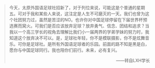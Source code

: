 > 今天，太原外国语足球社招新了，对于列位来说，可能这是个普通的星期五。可对于我和某些人来说，这注定是人生不可磨灭的一天。我们也曾为这个社团努力过，虽然是苦涩的NO。也许你对中国足球停留在下届世界杯预选赛而窝火。可我们是否应该放弃足球？放弃勇气、信念、团结和追求？当我以一个高三学长的视角去理解比我们小一届两界的学弟学妹的努力时，我知道这个放弃决不可以。是，足球社年轻，你不是模联摄影，你不是炫舞音乐。可你是足球社。是所有外国语足球者的乐园。前面的路不知是黑是白，愿你与中国足球同行。我也陪你们前行。未来，必有复兴。
>
> <p style='text-align:right'>——转自LXH学长</p>

